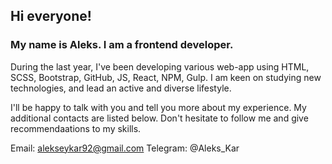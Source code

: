 ## Hi everyone!

### My name is Aleks. I am a frontend developer.

During the last year, I've been developing various web-app using HTML, SCSS, Bootstrap, GitHub, JS, React, NPM, Gulp.
I am keen on studying new technologies, and lead an active and diverse lifestyle.

I'll be happy to talk with you and tell you more about my experience. My additional contacts are listed below. Don't hesitate to follow me and give recommendaations to my skills.

Email: alekseykar92@gmail.com
Telegram: @Aleks_Kar
